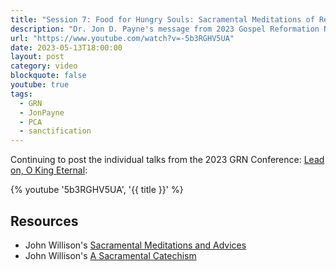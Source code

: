 ```yaml
---
title: "Session 7: Food for Hungry Souls: Sacramental Meditations of Rev. John Willison (1680-1750)"
description: "Dr. Jon D. Payne's message from 2023 Gospel Reformation Network conference."
url: "https://www.youtube.com/watch?v=-5b3RGHV5UA"
date: 2023-05-13T18:00:00
layout: post
category: video
blockquote: false
youtube: true
tags:
  - GRN
  - JonPayne
  - PCA
  - sanctification
---
```


Continuing to post the individual talks from the 2023 GRN Conference: [Lead on, O King Eternal](/blog/grn-conference-lead-on-o-king-eternal/):

{% youtube '5b3RGHV5UA', '{{ title }}' %}

## Resources

- John Willison's [Sacramental Meditations and Advices](https://www.amazon.com/Sacramental-Meditations-Advices-Communicants-Affections-ebook/dp/B07HX6PLK9/)
- John Willison's [A Sacramental Catechism](https://www.amazon.com/dp/101929485X)